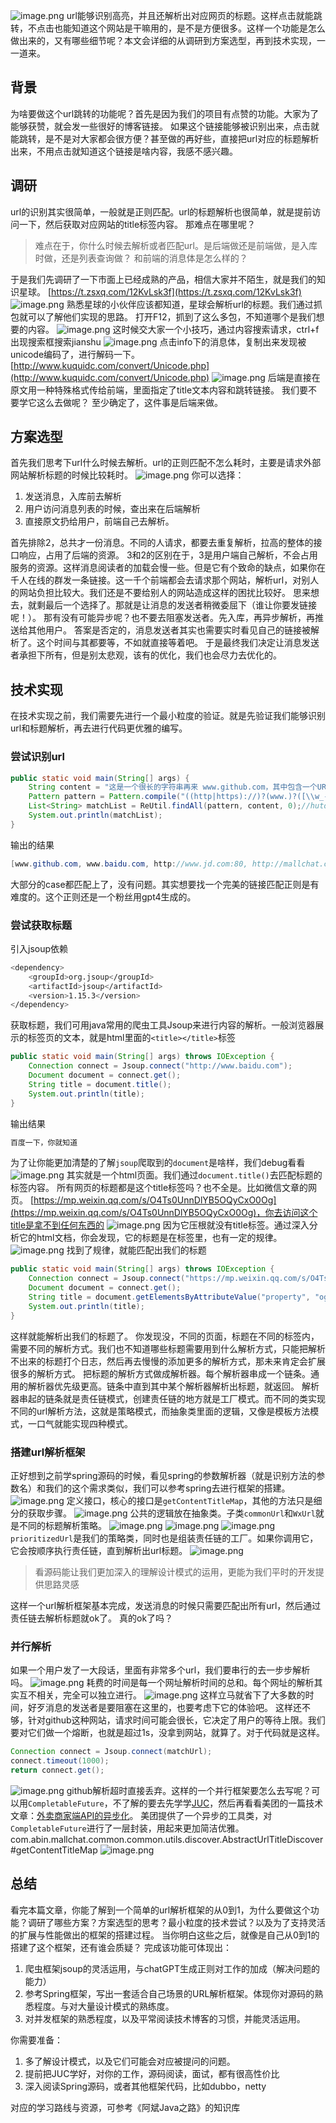 ![image.png](https://raw.githubusercontent.com/danmuking/image/main/43bf8a17e302143d7a6d0b1e7be887e5.png)
url能够识别高亮，并且还解析出对应网页的标题。这样点击就能跳转，不点击也能知道这个网站是干嘛用的，是不是方便很多。这样一个功能是怎么做出来的，又有哪些细节呢？本文会详细的从调研到方案选型，再到技术实现，一一道来。
## 背景
为啥要做这个url跳转的功能呢？首先是因为我们的项目有点赞的功能。大家为了能够获赞，就会发一些很好的博客链接。
如果这个链接能够被识别出来，点击就能跳转，是不是对大家都会很方便？甚至做的再好些，直接把url对应的标题解析出来，不用点击就知道这个链接是啥内容，我感不感兴趣。
## 调研
url的识别其实很简单，一般就是正则匹配。url的标题解析也很简单，就是提前访问一下，然后获取对应网站的title标签内容。
那难点在哪里呢？
> 难点在于，你什么时候去解析或者匹配url。是后端做还是前端做，是入库时做，还是列表查询做？
> 和前端的消息体是怎么样的？

于是我们先调研了一下市面上已经成熟的产品，相信大家并不陌生，就是我们的知识星球。
[https://t.zsxq.com/12KvLsk3f](https://t.zsxq.com/12KvLsk3f)
![image.png](https://raw.githubusercontent.com/danmuking/image/main/c7dc7a14cbe3804ac1d573d37de920ba.png)
熟悉星球的小伙伴应该都知道，星球会解析url的标题。我们通过抓包就可以了解他们实现的思路。
打开F12，抓到了这么多包，不知道哪个是我们想要的内容。
![image.png](https://raw.githubusercontent.com/danmuking/image/main/5eeb33d4ae71fb3a3a10ac1a7378ca8c.png)
这时候交大家一个小技巧，通过内容搜索请求，ctrl+f出现搜索框搜索jianshu
![image.png](https://raw.githubusercontent.com/danmuking/image/main/a906f18d064a9b5a1e643f9f5b8b2e40.png)
点击info下的消息体，复制出来发现被unicode编码了，进行解码一下。
[http://www.kuquidc.com/convert/Unicode.php](http://www.kuquidc.com/convert/Unicode.php)
![image.png](https://raw.githubusercontent.com/danmuking/image/main/216877106a0866c95792b643e66096ba.png)
后端是直接在原文用一种特殊格式传给前端，里面指定了title文本内容和跳转链接。
我们要不要学它这么去做呢？
至少确定了，这件事是后端来做。
## 方案选型
首先我们思考下url什么时候去解析。url的正则匹配不怎么耗时，主要是请求外部网站解析标题的时候比较耗时。
![image.png](https://raw.githubusercontent.com/danmuking/image/main/55304acee9baca1ddb6bdfacc8fe46c0.png)
你可以选择：

1. 发送消息，入库前去解析
2. 用户访问消息列表的时候，查出来在后端解析
3. 直接原文扔给用户，前端自己去解析。

首先排除2，总共才一份消息。不同的人请求，都要去重复解析，拉高的整体的接口响应，占用了后端的资源。
3和2的区别在于，3是用户端自己解析，不会占用服务的资源。这样消息阅读者的加载会慢一些。但是它有个致命的缺点，如果你在千人在线的群发一条链接。这一千个前端都会去请求那个网站，解析url，对别人的网站负担比较大。我们还是不要给别人的网站造成这样的困扰比较好。
思来想去，就剩最后一个选择了。那就是让消息的发送者稍微委屈下（谁让你要发链接呢！）。
那有没有可能异步呢？也不要去阻塞发送者。先入库，再异步解析，再推送给其他用户。
答案是否定的，消息发送者其实也需要实时看见自己的链接被解析了。这个时间与其都要等，不如就直接等着吧。
于是最终我们决定让消息发送者承担下所有，但是别太悲观，该有的优化，我们也会尽力去优化的。
## 技术实现
在技术实现之前，我们需要先进行一个最小粒度的验证。就是先验证我们能够识别url和标题解析，再去进行代码更优雅的编写。
### 尝试识别url
```java
public static void main(String[] args) {
    String content = "这是一个很长的字符串再来 www.github.com，其中包含一个URL www.baidu.com,, 一个带有端口号的URL http://www.jd.com:80, 一个带有路径的URL http://mallchat.cn, 还有美团技术文章https://mp.weixin.qq.com/s/hwTf4bDck9_tlFpgVDeIKg";
    Pattern pattern = Pattern.compile("((http|https)://)?(www.)?([\\w_-]+(?:(?:\\.[\\w_-]+)+))([\\w.,@?^=%&:/~+#-]*[\\w@?^=%&/~+#-])?");
    List<String> matchList = ReUtil.findAll(pattern, content, 0);//hutool工具类
    System.out.println(matchList);
}
```
输出的结果
```java
[www.github.com, www.baidu.com, http://www.jd.com:80, http://mallchat.cn, https://mp.weixin.qq.com/s/hwTf4bDck9_tlFpgVDeIKg]
```
大部分的case都匹配上了，没有问题。其实想要找一个完美的链接匹配正则是有难度的。这个正则还是一个粉丝用gpt4生成的。
### 尝试获取标题
引入jsoup依赖
```bash
<dependency>
    <groupId>org.jsoup</groupId>
    <artifactId>jsoup</artifactId>
    <version>1.15.3</version>
</dependency>
```
获取标题，我们可用java常用的爬虫工具Jsoup来进行内容的解析。一般浏览器展示的标签页的文本，就是html里面的`<title></title>`标签
```java
public static void main(String[] args) throws IOException {
    Connection connect = Jsoup.connect("http://www.baidu.com");
    Document document = connect.get();
    String title = document.title();
    System.out.println(title);
}
```
输出结果
```java
百度一下，你就知道
```
为了让你能更加清楚的了解`jsoup`爬取到的`document`是啥样，我们debug看看
![image.png](https://raw.githubusercontent.com/danmuking/image/main/57a885cf230645c3fb8ff7cb72d4e446.png)
其实就是一个html页面。我们通过`document.title()`去匹配标题的标签内容。
所有网页的标题都是这个title标签吗？也不全是。比如微信文章的网页。
[https://mp.weixin.qq.com/s/O4Ts0UnnDlYB5OQyCxO0Og](https://mp.weixin.qq.com/s/O4Ts0UnnDlYB5OQyCxO0Og)，你去访问这个title是拿不到任何东西的
![image.png](https://raw.githubusercontent.com/danmuking/image/main/c0f362acbfc2603beb253f1b23deacf3.png)
因为它压根就没有title标签。通过深入分析它的html文档，你会发现，它的标题是在<meta>标签里，也有一定的规律。
![image.png](https://raw.githubusercontent.com/danmuking/image/main/245e2b68fa943f779fdf0b2b4cad6318.png)
找到了规律，就能匹配出我们的标题
```java
public static void main(String[] args) throws IOException {
    Connection connect = Jsoup.connect("https://mp.weixin.qq.com/s/O4Ts0UnnDlYB5OQyCxO0Og");
    Document document = connect.get();
    String title = document.getElementsByAttributeValue("property", "og:title").attr("content");
    System.out.println(title);
}
```
这样就能解析出我们的标题了。
你发现没，不同的页面，标题在不同的标签内，需要不同的解析方式。我们也不知道哪些标题需要用到什么解析方式，只能把解析不出来的标题打个日志，然后再去慢慢的添加更多的解析方式，那未来肯定会扩展很多的解析方式。
把标题的解析方式做成解析器。每个解析器串成一个链条。通用的解析器优先级更高。链条中直到其中某个解析器解析出标题，就返回。
解析器串起的链条就是责任链模式，创建责任链的地方就是工厂模式。而不同的类实现不同的url解析方法，这就是策略模式，而抽象类里面的逻辑，又像是模板方法模式，一口气就能实现四种模式。
### 搭建url解析框架
正好想到之前学spring源码的时候，看见spring的参数解析器（就是识别方法的参数名）和我们的这个需求类似，我们可以参考spring去进行框架的搭建。
![image.png](https://raw.githubusercontent.com/danmuking/image/main/59be32e647d6f98903ef56f695ae61cd.png)
定义接口，核心的接口是`getContentTitleMap`，其他的方法只是细分的获取步骤。
![image.png](https://raw.githubusercontent.com/danmuking/image/main/cc7349e030f1018cfe516e5e445381ef.png)
公共的逻辑放在抽象类。子类`commonUrl`和`WxUrl`就是不同的标题解析策略。
![image.png](https://raw.githubusercontent.com/danmuking/image/main/43206646d7e1e88653e64a0e964f8b72.png)
![image.png](https://raw.githubusercontent.com/danmuking/image/main/0bd61ad25b355e1eb18b3a7f00a75a24.png)
![image.png](https://raw.githubusercontent.com/danmuking/image/main/d34a0ba55dd065761ebe493658bd80e5.png)
`prioritizedUrl`是我们的策略类，同时也是组装责任链的工厂。如果你调用它，它会按顺序执行责任链，直到解析出url标题。
![image.png](https://raw.githubusercontent.com/danmuking/image/main/5990ff1b3157f2666d2e5d32a6d04825.png)
> 看源码能让我们更加深入的理解设计模式的运用，更能为我们平时的开发提供思路灵感

这样一个url解析框架基本完成，发送消息的时候只需要匹配出所有url，然后通过责任链去解析标题就ok了。
真的ok了吗？
### 并行解析
如果一个用户发了一大段话，里面有非常多个url，我们要串行的去一步步解析吗。
![image.png](https://raw.githubusercontent.com/danmuking/image/main/329fc7fa33ad061253b75d021e2389db.png)
耗费的时间是每一个网址解析时间的总和。每个网址的解析其实互不相关，完全可以独立进行。
![image.png](https://raw.githubusercontent.com/danmuking/image/main/a5d535a4e7afbb1b57dd661eaee21769.png)
这样立马就省下了大多数的时间，好歹消息的发送者是要阻塞在这里的，也要考虑下它的体验吧。
这样还不够，针对github这种网站，请求时间可能会很长，它决定了用户的等待上限。我们要对它们做一个熔断，也就是超过1s，没拿到网站，就算了。对于代码就是这样。
```java
Connection connect = Jsoup.connect(matchUrl);
connect.timeout(1000);
return connect.get();
```
![image.png](https://raw.githubusercontent.com/danmuking/image/main/f737cf4f8664992cbd6560ff3db8d62f.png)
github解析超时直接丢弃。这样的一个并行框架要怎么去写呢？可以用`CompletableFuture`，不了解的要去先学学[JUC](https://www.yuque.com/snab/java/tbma9x40r1nv40to#iyJF9)，然后再看看美团的一篇技术文章：[外卖商家端API的异步化](https://mp.weixin.qq.com/s/GQGidprakfticYnbVYVYGQ)。
美团提供了一个异步的工具类，对`CompletableFuture`进行了一层封装，用起来更加简洁优雅。
com.abin.mallchat.common.common.utils.discover.AbstractUrlTitleDiscover#getContentTitleMap
![image.png](https://raw.githubusercontent.com/danmuking/image/main/61867e93eaba1392488b02886e7d3751.png)
## 总结
看完本篇文章，你能了解到一个简单的url解析框架的从0到1，为什么要做这个功能？调研了哪些方案？方案选型的思考？最小粒度的技术尝试？以及为了支持灵活的扩展与性能做出的框架的搭建过程。
当你明白这些之后，就像是自己从0到1的搭建了这个框架，还有谁会质疑？
完成该功能可体现出：

1. 爬虫框架jsoup的灵活运用，与chatGPT生成正则对工作的加成（解决问题的能力）
2. 参考Spring框架，写出一套适合自己场景的URL解析框架。体现你对源码的熟悉程度。与对大量设计模式的熟练度。
3. 对并发框架的熟悉程度，以及平常阅读技术博客的习惯，并能灵活运用。

你需要准备：

1. 多了解设计模式，以及它们可能会对应被提问的问题。
2. 提前把JUC学好，对你的工作，源码阅读，面试，都有很高性价比
3. 深入阅读Spring源码，或者其他框架代码，比如dubbo，netty

对应的学习路线与资源，可参考《阿斌Java之路》的知识库

